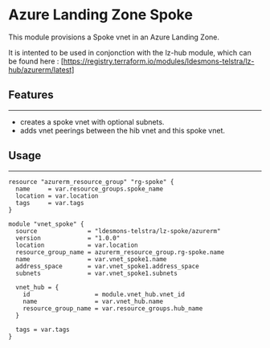 # Azure Landing Zone Spoke

This module provisions a Spoke vnet in an Azure Landing Zone.

It is intented to be used in conjonction with the lz-hub module, which can be found here : [https://registry.terraform.io/modules/ldesmons-telstra/lz-hub/azurerm/latest]

## Features
---

- creates a spoke vnet with optional subnets.
- adds vnet peerings between the hib vnet and this spoke vnet.

## Usage
---

```
resource "azurerm_resource_group" "rg-spoke" {
  name     = var.resource_groups.spoke_name
  location = var.location
  tags     = var.tags
}

module "vnet_spoke" {
  source              = "ldesmons-telstra/lz-spoke/azurerm"
  version             = "1.0.0"
  location            = var.location
  resource_group_name = azurerm_resource_group.rg-spoke.name
  name                = var.vnet_spoke1.name
  address_space       = var.vnet_spoke1.address_space
  subnets             = var.vnet_spoke1.subnets

  vnet_hub = {
    id                  = module.vnet_hub.vnet_id
    name                = var.vnet_hub.name
    resource_group_name = var.resource_groups.hub_name
  }

  tags = var.tags
}
```

